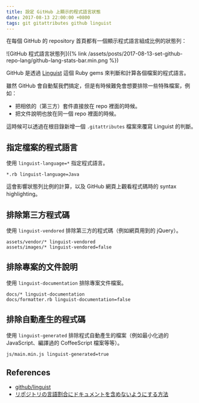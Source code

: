 ```yaml
---
title: 設定 GitHub 上顯示的程式語言狀態
date: 2017-08-13 22:00:00 +0800
tags: git gitattributes github linguist
---
```


在每個 GitHub 的 repository 首頁都有一個顯示程式語言組成比例的狀態列：

![GitHub 程式語言狀態列]({% link /assets/posts/2017-08-13-set-github-repo-lang/github-lang-stats-bar.min.png %})

GitHub 是透過 [Linguist](https://github.com/github/linguist) 這個 Ruby gems 來判斷和計算各個檔案的程式語言。

雖然 GitHub 會自動幫我們搞定，但是有時候難免會想要排除一些特殊檔案，例如：

* 把相依的（第三方）套件直接放在 repo 裡面的時候。
* 把文件說明也放在同一個 repo 裡面的時候。

這時候可以透過在根目錄新增一個 `.gitattributes` 檔案來覆寫 Linguist 的判斷。

<!--more-->

## 指定檔案的程式語言

使用 `linguist-language=*` 指定程式語言。

```
*.rb linguist-language=Java
```

這會影響狀態列比例的計算，以及 GitHub 網頁上觀看程式碼時的 syntax highlighting。

## 排除第三方程式碼

使用 `linguist-vendored` 排除第三方的程式碼（例如網頁用到的 jQuery）。

```
assets/vendor/* linguist-vendored
assets/images/* linguist-vendored=false
```

## 排除專案的文件說明

使用 `linguist-documentation` 排除專案文件檔案。

```
docs/* linguist-documentation
docs/formatter.rb linguist-documentation=false
```

## 排除自動產生的程式碼

使用 `linguist-generated` 排除程式自動產生的檔案（例如最小化過的 JavaScript、編譯過的 CoffeeScript 檔案等等）。

```
js/main.min.js linguist-generated=true
```

## References

* [github/linguist](https://github.com/github/linguist)
* [リポジトリの言語割合にドキュメントを含めないようにする方法](http://qiita.com/yuku_t/items/15888c95e32f43e6c830)
